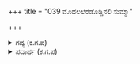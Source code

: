 +++
title = "039 ಮೊದಲಲೆರಡೊಡ್ಡಿನಲಿ ಸುಮ್ಮಾ"

+++

<details><summary>ಗದ್ಯ (ಕ.ಗ.ಪ) </summary>

39. 'ದೊರೆಯೇ ಕೇಳು. ಯುದ್ಧ ಆರಂಭವಾದಾಗ ಎರಡೂ ಸೈನ್ಯದಲ್ಲಿ ಸಂತೋಷ ಸಂಭ್ರಮಗಳಿದ್ದವು. ಈಗ ಯುದ್ದ ಕೊನೆಗೆ ಬರುತ್ತಿದೆ. ಎರಡೂ ಸೈನ್ಯದಲ್ಲಿ ತುದಿ ಬೆರಳಿನಿಂದ ಕಣ್ಣೀರು ಒರೆಸಿಕೊಳ್ಳುವ, ಬೆದರಿಕೆಯಿಂದ ಕೂಡಿದ, ತಳಮಳಗೊಂಡ ಉತ್ಸಾಹ, ಹಾಳಾಗುತ್ತೇವೆಯೇನೋ ಎಂಬ ಮನಸ್ಸಿಗೆ ನಾಟಿದ ಚಿಂತೆ ವ್ಯಕ್ತವಾಗುತ್ತಿದೆ' ಎಂದ ಸಂಜಯ.
</details>

<details><summary>ಪದಾರ್ಥ (ಕ.ಗ.ಪ) </summary>

ಕುಕ್ಕುಳಿಸು-ತಳಮಳಗೊಳ್ಳು, ವಿಘಾತಿ-ನಾಶ
</details>
